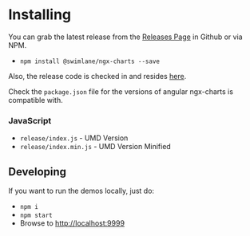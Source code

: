 # Installing

You can grab the latest release from the [Releases Page](https://github.com/swimlane/ngx-charts/releases) in Github or via NPM.

* `npm install @swimlane/ngx-charts --save`

Also, the release code is checked in and resides [here](https://github.com/swimlane/ngx-charts/tree/master/release).

Check the `package.json` file for the versions of angular ngx-charts is compatible with.

### JavaScript

* `release/index.js` - UMD Version
* `release/index.min.js` - UMD Version Minified

## Developing

If you want to run the demos locally, just do:

* `npm i`
* `npm start`
* Browse to [http://localhost:9999](http://localhost:9999)

